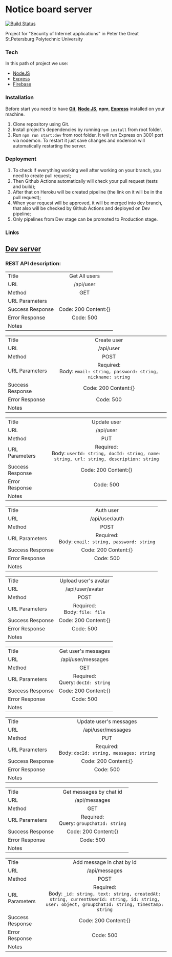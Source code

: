 # Notice board server
[![Build Status](https://github.com/kimoofey/notice-board-server/workflows/Node.js%20CI/badge.svg)](https://github.com/kimoofey/notice-board-server/actions?query=workflow%3A%22Node.js+CI%22)

Project for "Security of Internet applications" in Peter the Great St.Petersburg Polytechnic University

### Tech

In this path of project we use:
* [NodeJS](https://nodejs.org/)
* [Express](https://expressjs.com/)
* [Firebase](https://firebase.google.com/)

### Installation

Before start you need to have **[Git](https://git-scm.com/)**, **[Node JS](https://nodejs.org/en/)**, **npm**, **[Express](https://expressjs.com/)** installed on your machine.

1. Clone repository using Git.
2. Install project's dependencies by running `npm install` from root folder.
3. Run `npm run start:dev` from root folder. It will run Express on 3001 port via nodemon. To restart it just save changes and nodemon will automatically restarting the server.

### Deployment

1. To check if everything working well after working on your branch, you need to create pull request;
2. Then Github Actions automatically will check your pull request (tests and build);
3. After that on Heroku will be created pipeline (the link on it will be in the pull request);
4. When your request will be approved, it will be merged into dev branch, that also will be checked by Github Actions and deployed on Dev pipeline;
5. Only pipelines from Dev stage can be promoted to Production stage.

### Links
[Dev server](https://web-notice-board-server-dev.herokuapp.com/)
---
### REST API description:


|          |               |
|----------|:-------------:|
|Title|Get All users|
|URL|/api/user|
|Method	|GET|
|URL Parameters	||
|Success Response|Code: 200 Content:{}|
|Error Response|Code: 500|
|Notes||

|          |               |
|----------|:-------------:|
|Title|Create user|
|URL|/api/user|
|Method	|POST|
|URL Parameters	|Required:<br>Body: `email: string, password: string, nickname: string`|
|Success Response|Code: 200 Content:{}|
|Error Response|Code: 500|
|Notes||

|          |               |
|----------|:-------------:|
|Title|Update user|
|URL|/api/user|
|Method	|PUT|
|URL Parameters	|Required:<br>Body: `userId: string, docId: string, name: string, url: string, description: string`|
|Success Response|Code: 200 Content:{}|
|Error Response|Code: 500|
|Notes||

|          |               |
|----------|:-------------:|
|Title|Auth user|
|URL|/api/user/auth|
|Method	|POST|
|URL Parameters	|Required:<br>Body: `email: string, password: string`|
|Success Response|Code: 200 Content:{}|
|Error Response|Code: 500|
|Notes||

|          |               |
|----------|:-------------:|
|Title|Upload user's avatar|
|URL|/api/user/avatar|
|Method	|POST|
|URL Parameters	|Required:<br>Body: `file: file`|
|Success Response|Code: 200 Content:{}|
|Error Response|Code: 500|
|Notes||

|          |               |
|----------|:-------------:|
|Title|Get user's messages|
|URL|/api/user/messages|
|Method	|GET|
|URL Parameters	|Required:<br>Query: `docId: string`|
|Success Response|Code: 200 Content:{}|
|Error Response|Code: 500|
|Notes||

|          |               |
|----------|:-------------:|
|Title|Update user's messages|
|URL|/api/user/messages|
|Method	|PUT|
|URL Parameters	|Required:<br>Body: `docId: string, messages: string`|
|Success Response|Code: 200 Content:{}|
|Error Response|Code: 500|
|Notes||

|          |               |
|----------|:-------------:|
|Title|Get messages by chat id|
|URL|/api/messages|
|Method	|GET|
|URL Parameters	|Required:<br>Query: `groupChatId: string`|
|Success Response|Code: 200 Content:{}|
|Error Response|Code: 500|
|Notes||

|          |               |
|----------|:-------------:|
|Title|Add message in chat by id|
|URL|/api/messages|
|Method	|POST|
|URL Parameters	|Required:<br>Body: `_id: string, text: string, createdAt: string, currentUserId: string, id: string, user: object, groupChatId: string, timestamp: string`|
|Success Response|Code: 200 Content:{}|
|Error Response|Code: 500|
|Notes||